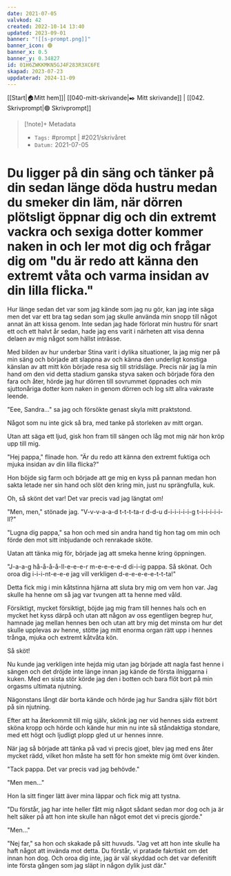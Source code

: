 ```yaml
---
date: 2021-07-05
valvkod: 42
created: 2022-10-14 13:40
updated: 2023-09-01
banner: "![[s-prompt.png]]"
banner_icon: 🟢
banner_x: 0.5
banner_y: 0.34827
id: 01H6ZWKKMKN5GJ4F283R3XC6FE
skapad: 2023-07-23
uppdaterad: 2024-11-09
---
```

[[Start|🏠Mitt hem]]| [[040-mitt-skrivande|✒️ Mitt skrivande]] | [[042. Skrivprompt|🟢 Skrivprompt]]

> [!note]+ Metadata
> * `Tags:`  #prompt | #2021/skrivåret 
> * `Datum:` 2021-07-05

# Du ligger på din säng och tänker på din sedan länge döda hustru medan du smeker din läm, när dörren plötsligt öppnar dig och din extremt vackra och sexiga dotter kommer naken in och ler mot dig och frågar dig om "du är redo att känna den extremt våta och varma insidan av din lilla flicka."

Hur länge sedan det var som jag kände som jag nu gör, kan jag inte säga men det var ett bra tag sedan som jag skulle använda min snopp till något annat än att kissa genom. Inte sedan jag hade förlorat min hustru för snart ett och ett halvt år sedan, hade jag ens varit i närheten att visa denna delaen av mig något som hällst inträsse.

Med bilden av hur underbar Stina varit i dylika situationer, la jag mig ner på min säng och började att slappna av och känna den underligt konstiga känslan av att mitt kön började resa sig till stridsläge. Precis när jag la min hand om den vid detta stadium ganska styva saken och började föra den fara och åter, hörde jag hur dörren till sovrummet öppnades och min sjuttonåriga dotter kom naken in genom dörren och log sitt allra vakraste leende.

"Eee, Sandra..." sa jag och försökte genast skyla mitt praktstond.

Något som nu inte gick så bra, med tanke på storleken av mitt organ.

Utan att säga ett ljud, gisk hon fram till sängen och låg mot mig när hon kröp upp till mig.

"Hej pappa," flinade hon. "Är du redo att känna den extremt fuktiga och mjuka insidan av din lilla flicka?"

Hon böjde sig farm och började att ge mig en kyss på pannan medan hon sakta letade ner sin hand och slöt den kring min, just nu sprängfulla, kuk.

Oh, så skönt det var! Det var precis vad jag längtat om!

"Men, men," stönade jag. "V-v-v-a-a-d t-t-t-ta-r d-d-u d-i-i-i-i-i-g t-i-i-i-i-i-ll?"

"Lugna dig pappa," sa hon och med sin andra hand tig hon tag om min och förde den mot sitt inbjudande och renrakade sköte.

Uatan att tänka mig för, började jag att smeka henne kring öppningen.

"J-a-a-g hå-å-å-å-ll-e-e-e-r m-e-e-e-e-d di-i-ig pappa. Så skönat. Och oroa dig i-i-i-nt-e-e-e jag vill verkligen d-e-e-e-e-e-t-t-ta!"

Detta fick mig i min kåtstinna hjärna att sluta bry mig om vem hon var. Jag skulle ha henne om så jag var tvungen att ta henne med våld.

Försiktigt, mycket försiktigt, böjde jag mig fram till hennes hals och en mycket het kyss därpå och utan att någon av oss egentligen begrep hur, hamnade jag mellan hennes ben och utan att bry mig det minsta om hur det skulle upplevas av henne, stötte jag mitt enorma organ rätt upp i hennes trånga, mjuka och extremt kåtvåta kön.

Så sköt!

Nu kunde jag verkligen inte hejda mig utan jag började att nagla fast henne i sängen och det dröjde inte länge innan jag kände de första ilniggarna i kuken. Med en sista stör körde jag den i botten och bara flöt bort på min orgasms ultimata njutning.

Nägonstans långt där borta kände och hörde jag hur Sandra själv flöt bört på sin njutning.

Efter att ha återkommit till mig själv, skönk jag ner vid hennes sida extremt sköna kropp och hörde och kände hur min nu inte så ståndaktiga stondare, med ett högt och ljudligt plopp gled ut ur hennes innre.

När jag så började att tänka på vad vi precis gjoet, blev jag med ens åter mycket rädd, vilket hon måste ha sett för hon smekte mig ömt över kinden.

"Tack pappa. Det var precis vad jag behövde."

"Men men..."

Hon la sitt finger lätt äver mina läppar och fick mig att tystna.

"Du förstår, jag har inte heller fått mig något sådant sedan mor dog och ja är helt säker på att hon inte skulle han något emot det vi precis gjorde."

"Men..."

"Nej far," sa hon och skakade på sitt huvuds. "Jag vet att hon inte skulle ha haft något att invända mot detta. Du förstår, vi pratade fakrtiskt om det innan hon dog. Och oroa dig inte, jag är väl skyddad och det var defenitift inte första gången som jag släpt in någon dylik just där."